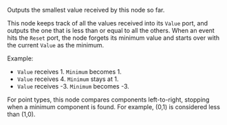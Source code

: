 Outputs the smallest value received by this node so far.

This node keeps track of all the values received into its `Value` port, and outputs the one that is less than or equal to all the others. When an event hits the `Reset` port, the node forgets its minimum value and starts over with the current `Value` as the minimum.

Example: 

   - `Value` receives 1. `Minimum` becomes 1.
   - `Value` receives 4. `Minimum` stays at 1.
   - `Value` receives -3. `Minimum` becomes -3.

For point types, this node compares components left-to-right, stopping when a minimum component is found.  For example, (0,1) is considered less than (1,0).
